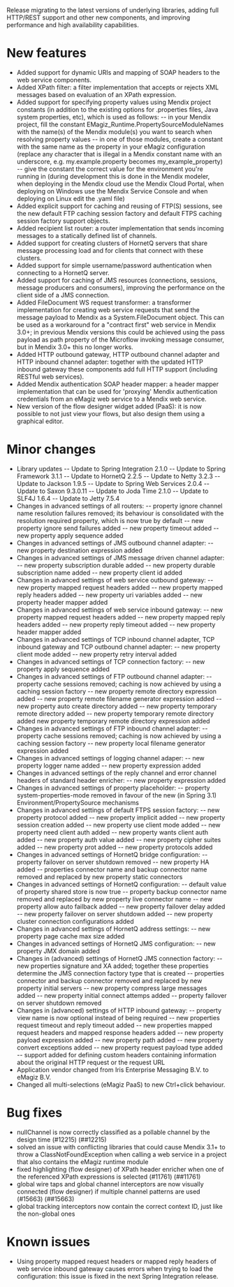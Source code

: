 Release migrating to the latest versions of underlying libraries, adding full HTTP/REST support and other new components, and improving performance and high availability capabilities.
# New features
- Added support for dynamic URIs and mapping of SOAP headers to the web service components.
- Added XPath filter: a filter implementation that accepts or rejects XML messages based on evaluation of an XPath expression.
- Added support for specifying property values using Mendix project constants (in addition to the existing options for .properties files, Java system properties, etc), which is used as follows:
-- in your Mendix project, fill the constant EMagiz_Runtime.PropertySourceModuleNames with the name(s) of the Mendix module(s) you want to search when resolving property values
-- in one of those modules, create a constant with the same name as the property in your eMagiz configuration (replace any character that is illegal in a Mendix constant name with an underscore, e.g. my.example.property becomes my_example_property)
-- give the constant the correct value for the environment you're running in (during development this is done in the Mendix modeler, when deploying in the Mendix cloud use the Mendix Cloud Portal, when deploying on Windows use the Mendix Service Console and when deploying on Linux edit the .yaml file)
- Added explicit support for caching and reusing of FTP(S) sessions, see the new default FTP caching session factory and default FTPS caching session factory support objects.
- Added recipient list router: a router implementation that sends incoming messages to a statically defined list of channels.
- Added support for creating clusters of HornetQ servers that share message processing load and for clients that connect with these clusters.
- Added support for simple username/password authentication when connecting to a HornetQ server.
- Added support for caching of JMS resources (connections, sessions, message producers and consumers), improving the performance on the client side of a JMS connection.
- Added FileDocument WS request transformer: a transformer implementation for creating web service requests that send the message payload to Mendix as a System.FileDocument object. This can be used as a workaround for a "contract first" web service in Mendix 3.0+; in previous Mendix versions this could be achieved using the pass payload as path property of the Microflow invoking message consumer, but in Mendix 3.0+ this no longer works.
- Added HTTP outbound gateway, HTTP outbound channel adapter and HTTP inbound channel adapter: together with the updated HTTP inbound gateway these components add full HTTP support (including RESTful web services).
- Added Mendix authentication SOAP header mapper: a header mapper implementation that can be used for 'proxying' Mendix authentication credentials from an eMagiz web service to a Mendix web service.
- New version of the flow designer widget added (PaaS): it is now possible to not just view your flows, but also design them using a graphical editor.
# Minor changes
- Library updates
-- Update to Spring Integration 2.1.0
-- Update to Spring Framework 3.1.1
-- Update to HornetQ 2.2.5
-- Update to Netty 3.2.3
-- Update to Jackson 1.9.5
-- Update to Spring Web Services 2.0.4
-- Update to Saxon 9.3.0.11
-- Update to Joda Time 2.1.0
-- Update to SLF4J 1.6.4
-- Update to Jetty 7.5.4
- Changes in advanced settings of all routers:
-- property ignore channel name resolution failures removed; its behaviour is consolidated with the resolution required property, which is now true by default
-- new property ignore send failures added
-- new property timeout added
-- new property apply sequence added
- Changes in advanced settings of JMS outbound channel adapter:
-- new property destination expression added
- Changes in advanced settings of JMS message driven channel adapter:
-- new property subscription durable added
-- new property durable subscription name added
-- new property client id added
- Changes in advanced settings of web service outbound gateway:
-- new property mapped request headers added
-- new property mapped reply headers added
-- new property uri variables added
-- new property header mapper added
- Changes in advanced settings of web service inbound gateway:
-- new property mapped request headers added
-- new property mapped reply headers added
-- new property reply timeout added
-- new property header mapper added
- Changes in advanced settings of TCP inbound channel adapter, TCP inbound gateway and TCP outbound channel adapter:
-- new property client mode added
-- new property retry interval added
- Changes in advanced settings of TCP connection factory:
-- new property apply sequence added
- Changes in advanced settings of FTP outbound channel adapter:
-- property cache sessions removed; caching is now achieved by using a caching session factory
-- new property remote directory expression added
-- new property remote filename generator expression added
-- new property auto create directory added
-- new property temporary remote directory added
-- new property temporary remote directory added new property temporary remote directory expression added
- Changes in advanced settings of FTP inbound channel adapter:
-- property cache sessions removed; caching is now achieved by using a caching session factory
-- new property local filename generator expression added
- Changes in advanced settings of logging channel adaper:
-- new property logger name added
-- new property expression added
- Changes in advanced settings of the reply channel and error channel headers of standard header enricher:
-- new property expression added
- Changes in advanced settings of property placeholder:
-- property system-properties-mode removed in favour of the new (in Spring 3.1) Environment/PropertySource mechanisms
- Changes in advanced settings of default FTPS session factory:
-- new property protocol added
-- new property implicit added
-- new property session creation added
-- new property use client mode added
-- new property need client auth added
-- new property wants client auth added
-- new property auth value added
-- new property cipher suites added
-- new property prot added
-- new property protocols added
- Changes in advanced settings of HornetQ bridge configuration:
-- property failover on server shutdown removed
-- new property HA added
-- properties connector name and backup connector name removed and replaced by new property static connectors
- Changes in advanced settings of HornetQ configuration:
-- default value of property shared store is now true
-- property backup connector name removed and replaced by new property live connector name
-- new property allow auto failback added
-- new property failover delay added
-- new property failover on server shutdown added
-- new property cluster connection configurations added
- Changes in advanced settings of HornetQ address settings:
-- new property page cache max size added
- Changes in advanced settings of HornetQ JMS configuration:
-- new property JMX domain added
- Changes in (advanced) settings of HornetQ JMS connection factory:
-- new properties signature and XA added; together these properties determine the JMS connection factory type that is created
-- properties connector and backup connector removed and replaced by new property initial servers
-- new property compress large messages added
-- new property initial connect attemps added
-- property failover on server shutdown removed
- Changes in (advanced) settings of HTTP inbound gateway:
-- property view name is now optional instead of being required
-- new properties request timeout and reply timeout added
-- new properties mapped request headers and mapped response headers added
-- new property payload expression added
-- new property path added
-- new property convert exceptions added
-- new property request payload type added
-- support added for defining custom headers containing information about the original HTTP request or the request URL
- Application vendor changed from Iris Enterprise Messaging B.V. to eMagiz B.V.
- Changed all multi-selections (eMagiz PaaS) to new Ctrl+click behaviour.
# Bug fixes
- nullChannel is now correctly classified as a pollable channel by the design time (#12215) (##12215)
- solved an issue with conflicting libraries that could cause Mendix 3.1+ to throw a ClassNotFoundException when calling a web service in a project that also contains the eMagiz runtime module
- fixed highlighting (flow designer) of XPath header enricher when one of the referenced XPath expressions is selected (#11761) (##11761)
- global wire taps and global channel interceptors are now visually connected (flow designer) if multiple channel patterns are used (#15663) (##15663)
- global tracking interceptors now contain the correct context ID, just like the non-global ones
# Known issues
- Using property mapped request headers or mapped reply headers of web service inbound gateway causes errors when trying to load the configuration: this issue is fixed in the next Spring Integration release.
